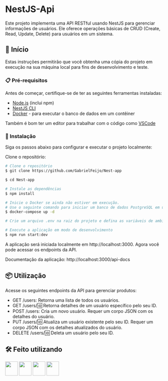 # NestJS-Api

Este projeto implementa uma API RESTful usando NestJS para gerenciar informações de usuários. Ele oferece operações básicas de CRUD (Create, Read, Update, Delete) para usuários em um sistema.

## 🚀 Início

Estas instruções permitirão que você obtenha uma cópia do projeto em execução na sua máquina local para fins de desenvolvimento e teste.

### 📋 Pré-requisitos

Antes de começar, certifique-se de ter as seguintes ferramentas instaladas:

- [Node.js](https://nodejs.org/pt) (inclui npm)
- [NestJS CLI](https://docs.nestjs.com/cli/overview)
- [Docker](https://www.docker.com/get-started) - para executar o banco de dados em um contêiner

Também é bom ter um editor para trabalhar com o código como [VSCode](https://code.visualstudio.com/)

### 🔧 Instalação

Siga os passos abaixo para configurar e executar o projeto localmente:

Clone o repositório:

```bash
# Clone o repositório
$ git clone https://github.com/GabrielFeijo/Nest-app

$ cd Nest-app

# Instale as dependências
$ npm install

# Inicie o Docker se ainda não estiver em execução.
# Use o seguinte comando para iniciar um banco de dados PostgreSQL em um contêiner Docker:
$ docker-compose up -d

# Crie um arquivo .env na raiz do projeto e defina as variáveis de ambiente necessárias, com as configurações de conexão do banco de dados.

# Execute a aplicação em modo de desenvolvimento
$ npm run start:dev
```

A aplicação será iniciada localmente em http://localhost:3000. Agora você pode acessar os endpoints da API.

Documentação da aplicação:
http://localhost:3000/api-docs

## 📦 Utilização

Acesse os seguintes endpoints da API para gerenciar produtos:

- GET /users: Retorna uma lista de todos os usuários.
- GET /users/:id: Retorna detalhes de um usuário específico pelo seu ID.
- POST /users: Cria um novo usuário. Requer um corpo JSON com os detalhes do usuário.
- PUT /users/:id: Atualiza um usuário existente pelo seu ID. Requer um corpo JSON com os detalhes atualizados do usuário.
- DELETE /users/:id: Deleta um usuário pelo seu ID.

## 🛠️ Feito utilizando

<img src="https://cdn.jsdelivr.net/gh/devicons/devicon/icons/typescript/typescript-original.svg" width="40" height="45" /> <img src="https://cdn.jsdelivr.net/gh/devicons/devicon/icons/nodejs/nodejs-original.svg" width="40" height="45" /> <img src="https://cdn.jsdelivr.net/gh/devicons/devicon@latest/icons/nestjs/nestjs-original.svg" width="40" height="45" /> <img src="https://cdn.jsdelivr.net/gh/devicons/devicon@latest/icons/postgresql/postgresql-original.svg" width="40" height="45" />
